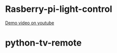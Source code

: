 # Rasberry-pi-light-control

[Demo video on youtube](https://www.youtube.com/watch?v=v8WLEMYDLF4)
# python-tv-remote
